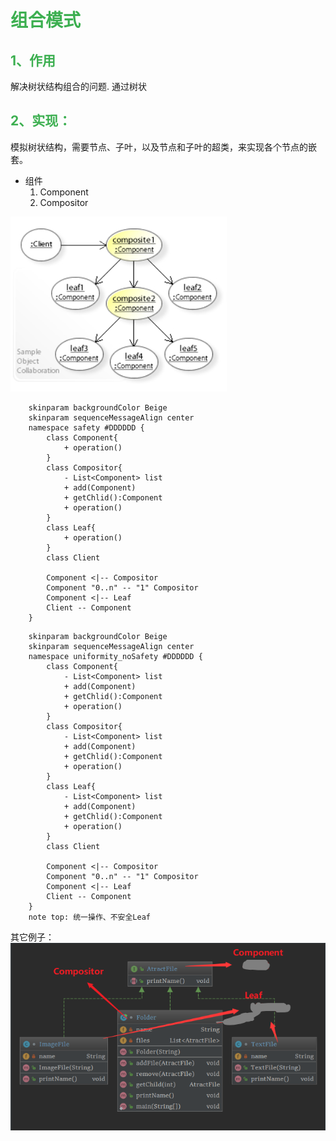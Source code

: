 
# <font color=#3caf50> 组合模式</font>

## <font color=#3caf50> 1、作用</font>

解决树状结构组合的问题.
通过树状

## <font color=#3caf50>2、实现：</font>

   模拟树状结构，需要节点、子叶，以及节点和子叶的超类，来实现各个节点的嵌套。

- 组件
    1. Component
    2. Compositor

![de](./imgs/4.3、Composite组合模式.md/2020-03-17-16-20-04.png)

```puml
    skinparam backgroundColor Beige
    skinparam sequenceMessageAlign center
    namespace safety #DDDDDD {
        class Component{
            + operation()
        }
        class Compositor{
            - List<Component> list
            + add(Component)
            + getChlid():Component
            + operation()
        }
        class Leaf{
            + operation()
        }
        class Client

        Component <|-- Compositor
        Component "0..n" -- "1" Compositor
        Component <|-- Leaf
        Client -- Component
    }
```

```puml
    skinparam backgroundColor Beige
    skinparam sequenceMessageAlign center
    namespace uniformity_noSafety #DDDDDD {
        class Component{
            - List<Component> list
            + add(Component)
            + getChlid():Component
            + operation()
        }
        class Compositor{
            - List<Component> list
            + add(Component)
            + getChlid():Component
            + operation()
        }
        class Leaf{
            - List<Component> list
            + add(Component)
            + getChlid():Component
            + operation()
        }
        class Client

        Component <|-- Compositor
        Component "0..n" -- "1" Compositor
        Component <|-- Leaf
        Client -- Component
    }
    note top: 统一操作、不安全Leaf
```

其它例子：
![2020-03-17-16-49-59](./imgs/4.3、Composite组合模式.md/2020-03-17-16-49-59.png)
